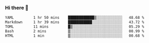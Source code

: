 ### Hi there 👋

<!--
**urzz/urzz** is a ✨ _special_ ✨ repository because its `README.md` (this file) appears on your GitHub profile.

Here are some ideas to get you started:

- 🔭 I’m currently working on ...
- 🌱 I’m currently learning ...
- 👯 I’m looking to collaborate on ...
- 🤔 I’m looking for help with ...
- 💬 Ask me about ...
- 📫 How to reach me: ...
- 😄 Pronouns: ...
- ⚡ Fun fact: ...
-->

<!--START_SECTION:waka-->

```txt
YAML         1 hr 50 mins    ████████████▒░░░░░░░░░░░░   48.68 %
Markdown     1 hr 39 mins    ███████████░░░░░░░░░░░░░░   43.72 %
TOML         11 mins         █▒░░░░░░░░░░░░░░░░░░░░░░░   05.29 %
Bash         2 mins          ▒░░░░░░░░░░░░░░░░░░░░░░░░   00.99 %
HTML         1 min           ▒░░░░░░░░░░░░░░░░░░░░░░░░   00.68 %
```

<!--END_SECTION:waka-->
